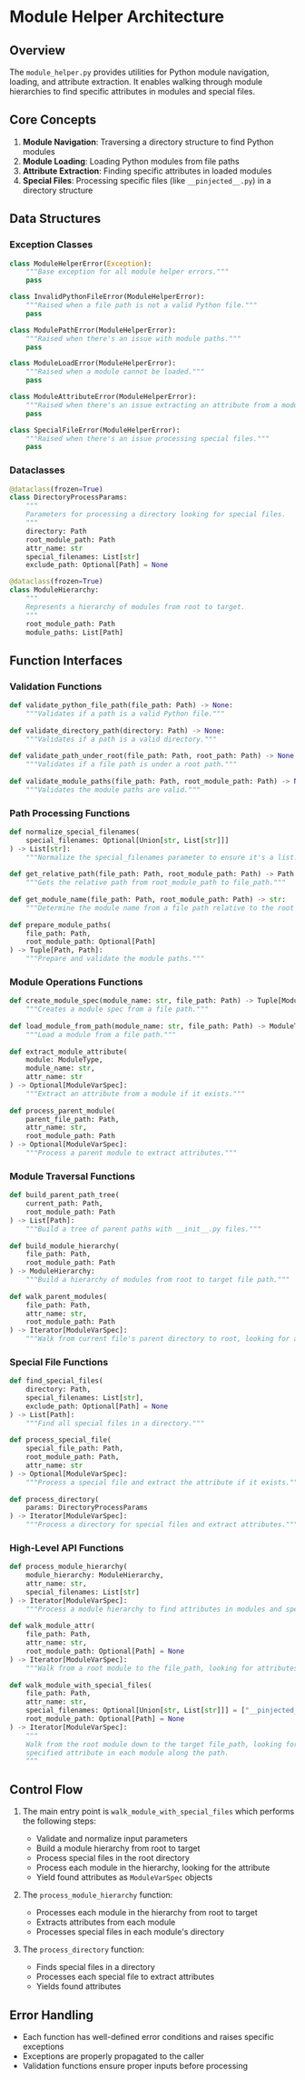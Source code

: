 # Module Helper Architecture

## Overview

The `module_helper.py` provides utilities for Python module navigation, loading, and attribute extraction. It enables walking through module hierarchies to find specific attributes in modules and special files.

## Core Concepts

1. **Module Navigation**: Traversing a directory structure to find Python modules
2. **Module Loading**: Loading Python modules from file paths
3. **Attribute Extraction**: Finding specific attributes in loaded modules
4. **Special Files**: Processing specific files (like `__pinjected__.py`) in a directory structure

## Data Structures

### Exception Classes

```python
class ModuleHelperError(Exception):
    """Base exception for all module helper errors."""
    pass

class InvalidPythonFileError(ModuleHelperError):
    """Raised when a file path is not a valid Python file."""
    pass

class ModulePathError(ModuleHelperError):
    """Raised when there's an issue with module paths."""
    pass

class ModuleLoadError(ModuleHelperError):
    """Raised when a module cannot be loaded."""
    pass

class ModuleAttributeError(ModuleHelperError):
    """Raised when there's an issue extracting an attribute from a module."""
    pass

class SpecialFileError(ModuleHelperError):
    """Raised when there's an issue processing special files."""
    pass
```

### Dataclasses

```python
@dataclass(frozen=True)
class DirectoryProcessParams:
    """
    Parameters for processing a directory looking for special files.
    """
    directory: Path
    root_module_path: Path
    attr_name: str
    special_filenames: List[str]
    exclude_path: Optional[Path] = None

@dataclass(frozen=True)
class ModuleHierarchy:
    """
    Represents a hierarchy of modules from root to target.
    """
    root_module_path: Path
    module_paths: List[Path]
```

## Function Interfaces

### Validation Functions

```python
def validate_python_file_path(file_path: Path) -> None:
    """Validates if a path is a valid Python file."""
    
def validate_directory_path(directory: Path) -> None:
    """Validates if a path is a valid directory."""
    
def validate_path_under_root(file_path: Path, root_path: Path) -> None:
    """Validates if a file path is under a root path."""
    
def validate_module_paths(file_path: Path, root_module_path: Path) -> None:
    """Validates the module paths are valid."""
```

### Path Processing Functions

```python
def normalize_special_filenames(
    special_filenames: Optional[Union[str, List[str]]]
) -> List[str]:
    """Normalize the special_filenames parameter to ensure it's a list."""
    
def get_relative_path(file_path: Path, root_module_path: Path) -> Path:
    """Gets the relative path from root_module_path to file_path."""
    
def get_module_name(file_path: Path, root_module_path: Path) -> str:
    """Determine the module name from a file path relative to the root module path."""
    
def prepare_module_paths(
    file_path: Path,
    root_module_path: Optional[Path]
) -> Tuple[Path, Path]:
    """Prepare and validate the module paths."""
```

### Module Operations Functions

```python
def create_module_spec(module_name: str, file_path: Path) -> Tuple[ModuleType, importlib.machinery.ModuleSpec]:
    """Creates a module spec from a file path."""
    
def load_module_from_path(module_name: str, file_path: Path) -> ModuleType:
    """Load a module from a file path."""
    
def extract_module_attribute(
    module: ModuleType, 
    module_name: str, 
    attr_name: str
) -> Optional[ModuleVarSpec]:
    """Extract an attribute from a module if it exists."""
    
def process_parent_module(
    parent_file_path: Path,
    attr_name: str,
    root_module_path: Path
) -> Optional[ModuleVarSpec]:
    """Process a parent module to extract attributes."""
```

### Module Traversal Functions

```python
def build_parent_path_tree(
    current_path: Path, 
    root_module_path: Path
) -> List[Path]:
    """Build a tree of parent paths with __init__.py files."""
    
def build_module_hierarchy(
    file_path: Path,
    root_module_path: Path
) -> ModuleHierarchy:
    """Build a hierarchy of modules from root to target file path."""
    
def walk_parent_modules(
    file_path: Path, 
    attr_name: str, 
    root_module_path: Path
) -> Iterator[ModuleVarSpec]:
    """Walk from current file's parent directory to root, looking for attributes."""
```

### Special File Functions

```python
def find_special_files(
    directory: Path,
    special_filenames: List[str],
    exclude_path: Optional[Path] = None
) -> List[Path]:
    """Find all special files in a directory."""
    
def process_special_file(
    special_file_path: Path,
    root_module_path: Path,
    attr_name: str
) -> Optional[ModuleVarSpec]:
    """Process a special file and extract the attribute if it exists."""
    
def process_directory(
    params: DirectoryProcessParams
) -> Iterator[ModuleVarSpec]:
    """Process a directory for special files and extract attributes."""
```

### High-Level API Functions

```python
def process_module_hierarchy(
    module_hierarchy: ModuleHierarchy,
    attr_name: str,
    special_filenames: List[str]
) -> Iterator[ModuleVarSpec]:
    """Process a module hierarchy to find attributes in modules and special files."""
    
def walk_module_attr(
    file_path: Path, 
    attr_name: str, 
    root_module_path: Optional[Path] = None
) -> Iterator[ModuleVarSpec]:
    """Walk from a root module to the file_path, looking for attributes."""
    
def walk_module_with_special_files(
    file_path: Path, 
    attr_name: str, 
    special_filenames: Optional[Union[str, List[str]]] = ["__pinjected__.py"], 
    root_module_path: Optional[Path] = None
) -> Iterator[ModuleVarSpec]:
    """
    Walk from the root module down to the target file_path, looking for the 
    specified attribute in each module along the path.
    """
```

## Control Flow

1. The main entry point is `walk_module_with_special_files` which performs the following steps:
   - Validate and normalize input parameters
   - Build a module hierarchy from root to target
   - Process special files in the root directory
   - Process each module in the hierarchy, looking for the attribute
   - Yield found attributes as `ModuleVarSpec` objects

2. The `process_module_hierarchy` function:
   - Processes each module in the hierarchy from root to target
   - Extracts attributes from each module
   - Processes special files in each module's directory

3. The `process_directory` function:
   - Finds special files in a directory
   - Processes each special file to extract attributes
   - Yields found attributes

## Error Handling

- Each function has well-defined error conditions and raises specific exceptions
- Exceptions are properly propagated to the caller
- Validation functions ensure proper inputs before processing